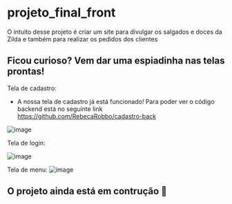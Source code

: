 # projeto_final_front

O intuito desse projeto é criar um site para divulgar os salgados e doces da Zilda e também para realizar os pedidos 
dos clientes 

## Ficou curioso? Vem dar uma espiadinha nas telas prontas!

Tela de cadastro:
   - A nossa tela de cadastro já está funcionado! Para poder ver o código backend está no seguinte link https://github.com/RebecaRobbo/cadastro-back

![image](https://user-images.githubusercontent.com/74266277/193955932-a47b8055-e05b-49f3-8c3b-a4a976a4bfb1.png)


Tela de login:

![image](https://user-images.githubusercontent.com/74266277/193956008-1804abe7-be94-4e92-a1de-5868f6de9f9b.png)

Tela de menu:
![image](![image](https://user-images.githubusercontent.com/74266277/198649050-64210bfc-5249-495c-93ad-10c0de726325.png))
## O projeto ainda está em contrução :construction: 
